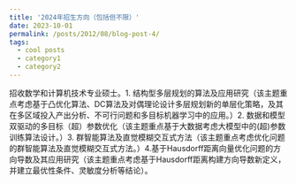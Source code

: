 ```yaml
---
title: '2024年招生方向（包括但不限）'
date: 2023-10-01
permalink: /posts/2012/08/blog-post-4/
tags:
  - cool posts
  - category1
  - category2
---
```

招收数学和计算机技术专业硕士。1. 结构型多层规划的算法及应用研究（该主题重点考虑基于凸优化算法、DC算法及对偶理论设计多层规划新的单层化策略，及其在多区域投入产出分析、不可行问题和多目标机器学习中的应用。）2. 数据和模型双驱动的多目标（超）参数优化（该主题重点基于大数据考虑大模型中的(超)参数训练算法设计。）3. 群智能算法及直觉模糊交互式方法（该主题重点考虑优化问题的群智能算法及直觉模糊交互式方法。）4.基于Hausdorff距离向量优化问题的方向导数及其应用研究（该主题重点考虑基于Hausdorff距离构建方向导数新定义，并建立最优性条件、灵敏度分析等结论）。
